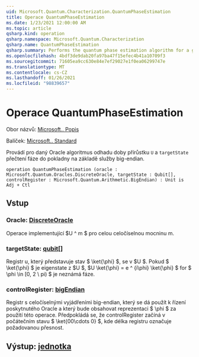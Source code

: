 ```yaml
---
uid: Microsoft.Quantum.Characterization.QuantumPhaseEstimation
title: Operace QuantumPhaseEstimation
ms.date: 1/23/2021 12:00:00 AM
ms.topic: article
qsharp.kind: operation
qsharp.namespace: Microsoft.Quantum.Characterization
qsharp.name: QuantumPhaseEstimation
qsharp.summary: Performs the quantum phase estimation algorithm for a given oracle `U` and `targetState`, reading the phase into a big-endian quantum register.
ms.openlocfilehash: 4bdf3de9dab20fa97ba47f15efec4b41a10709f3
ms.sourcegitcommit: 71605ea9cc630e84e7ef29027e1f0ea06299747e
ms.translationtype: MT
ms.contentlocale: cs-CZ
ms.lasthandoff: 01/26/2021
ms.locfileid: "98839657"
---
```

# <a name="quantumphaseestimation-operation"></a>Operace QuantumPhaseEstimation

Obor názvů: [Microsoft.. Popis](xref:Microsoft.Quantum.Characterization)

Balíček: [Microsoft.. Standard](https://nuget.org/packages/Microsoft.Quantum.Standard)


Provádí pro daný Oracle algoritmus odhadu doby přírůstku `U` a `targetState` přečtení fáze do pokladny na základě služby big-endian.

```qsharp
operation QuantumPhaseEstimation (oracle : Microsoft.Quantum.Oracles.DiscreteOracle, targetState : Qubit[], controlRegister : Microsoft.Quantum.Arithmetic.BigEndian) : Unit is Adj + Ctl
```


## <a name="input"></a>Vstup

### <a name="oracle--discreteoracle"></a>Oracle: [DiscreteOracle](xref:Microsoft.Quantum.Oracles.DiscreteOracle)

Operace implementující $U ^ m $ pro celou celočíselnou mocninu m.


### <a name="targetstate--qubit"></a>targetState: [qubit](xref:microsoft.quantum.lang-ref.qubit)[]

Registr u, který představuje stav $ \ket{\phi} $, se v $U $. Pokud $ \ket{\phi} $ je eigenstate z $U $, $U \ket{\phi} = e ^ {i\phi} \ket{\phi} $ for $ \phi \in [0, 2 \ pi) $ je neznámá fáze.


### <a name="controlregister--bigendian"></a>controlRegister: [bigEndian](xref:Microsoft.Quantum.Arithmetic.BigEndian)

Registr s celočíselnými vyjádřeními big-endian, který se dá použít k řízení poskytnutého Oracle a který bude obsahovat reprezentaci $ \phi $ za použití této operace. Předpokládá se, že controlRegister začíná v počátečním stavu $ \ket{00\cdots 0} $, kde délka registru označuje požadovanou přesnost.



## <a name="output--unit"></a>Výstup: [jednotka](xref:microsoft.quantum.lang-ref.unit)


